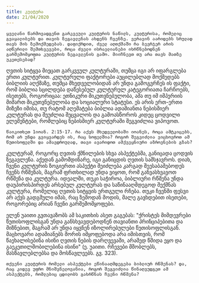 ```yaml
---
title: კულტურა
date: 21/04/2020
---
```


`ყველანი წარმოვადგენთ გარკვეული კულტურის ნაწილს, კულტურისა, რომელიც გვაყალიბებს და თავის ზეგავლენას ახდენს ჩვენზე. ვერავინ აარიდებს სრულად თავს მის ზემოქმედებას. დაფიქრდით, ძველ აღთქმაში რა ბევრჯერ არის აღწერილი შემთხვევები, როცა ძველი ისრაელიანები იხრწნებოდნენ გარშემომყოფთა კულტურის ზეგავლენის გამო. მიიჩნევთ თუ არა თავს მათზე უკეთესებად?`

ღვთის სიტყვა მიეცათ გარკვეულ კულტურაში, თუმცა იგი არ იფარგლება ერთი კულტურით. კულტურული ფაქტორები აუცილებლად მოქმედებს ბიბლიის აღქმაზე, თუმცა მხედველობიდან არ უნდა გამოგვრჩეს ის ფაქტი, რომ ბიბლია სცილდება დაწესებულ კულტურულ კატეგორიათა ჩარჩოებს, ისეთებს, როგორიცაა: ეთნიკური მიკუთვნებულობა, ამა თუ იმ იმპერიის მიმართ მიკუთვნებულობა და სოციალური სტატუსი. ეს არის ერთ-ერთი მიზეზი იმისა, თუ რატომ აღემატება ბიბლია ადამიანთა ნებისმიერ კულტურას და შეუძლია შეცვალოს და გამოასწოროს კიდეც ცოდვილი ელემენტები, რომლებიც ნებისმიერ კულტურაში შეგვიძლია ვიპოვოთ.

`წაიკითხეთ 1იოან. 2:15-17. რა აქვს მხედველობაში იოანეს, როცა ამტკიცებს, რომ არ უნდა გვიყვარდეს ის, რაც სოფელშია? როგორ შეგვიძლია ვიცხოვროთ ამ წუთისოფელში და ამავდროულად, თავი ავარიდოთ ამქვეყნიური აზროვნების გზას?`

კულტურამ, როგორც ღვთის ქმნილების სხვა ასპექტებმა, განიცადა ცოდვის ზეგავლენა. აქედან გამომდინარე, იგი განიცდის ღვთის სამსჯავროს. დიახ, ჩვენი კულტურის ზოგიერთი ასპექტი შეიძლება კარგად შეესაბამებოდეს ჩვენს რწმენას, მაგრამ ფრთხილად უნდა ვიყოთ, რომ განვასხვავოთ რწმენა და კულტურა. იდეალში, თუკი საჭიროა, ბიბლიური რწმენა უნდა დაუპირისპირდეს არსებულ კულტურას და საწინააღმდეგოდ შექმნას კულტურა, რომელიც ღვთის სიტყვის ერთგული რჩება. თუკი ჩვენში ფესვი არ აქვს გადგმული იმას, რაც ზემოდან მოდის, მალე გავხდებით ისეთები, როგორებიც არიან ჩვენი გარშემომყოფები.

ელენ უაითი გვთავაზობს ამ საკითხის ასეთ გაგებას: "ქრისტეს მიმდევრები წუთისოფლისგან უნდა განსხვავდებოდნენ თავიანთი პრინციპებითა და მიზნებით, მაგრამ არ უნდა იყვნენ იზოლირებულები წუთისოფლისგან. მაცხოვარი ადამიანებს შორის იმყოფებოდა არა იმისთვის, რომ წაეხალისებინა ისინი ღვთის ნების დარღვევაში, არამედ წმიდა ეყო და გაეკეთილშობილებინა ისინი" (ე. უაითი. რჩევები მშობლებს, მასწავლებლებსა და მოსწავლეებს. გვ. 323).

`თქვენი კულტურის რომელი ასპექტები ეწინააღმდეგება ბიბლიურ რწმენას? და, რაც კიდევ უფრო მნიშვნელოვანია, როგორ შეგვიძლია წინაღვუდგეთ ამ ასპექტებს, რომლებიც ცდილობს გახრწნას ჩვენი რწმენა?`